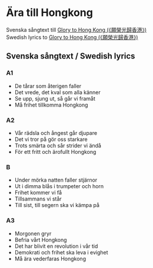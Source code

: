 # Ära till Hongkong

Svenska sångtext till [Glory to Hong Kong (《願榮光歸香港》)](https://www.youtube.com/watch?v=YxptkMBYk2A)  
Swedish lyrics to [Glory to Hong Kong (《願榮光歸香港》)](https://www.youtube.com/watch?v=YxptkMBYk2A)

## Svenska sångtext / Swedish lyrics

### A1

-   De tårar som återigen faller
-   Det vrede, det kval som alla känner
-   Se upp, sjung ut, så går vi framåt
-   Må frihet tillkomma Hongkong

### A2

-   Vår rädsla och ångest går djupare
-   Det vi tror på gör oss starkare
-   Trots smärta och sår strider vi ändå
-   För ett fritt och ärofullt Hongkong

### B

-   Under mörka natten faller stjärnor
-   Ut i dimma blås i trumpeter och horn
-   Frihet kommer vi få
-   Tillsammans vi står
-   Till sist, till segern ska vi kämpa på

### A3

-   Morgonen gryr
-   Befria vårt Hongkong
-   Det har blivit en revolution i vår tid
-   Demokrati och frihet ska leva i evighet
-   Må ära vederfaras Hongkong
